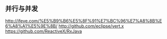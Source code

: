 并行与并发
-------------------
http://ifeve.com/%E5%B9%B6%E5%8F%91%E7%BC%96%E7%A8%8B%E6%A8%A1%E5%9E%8B/
http://github.com/eclipse/vert.x
https://github.com/ReactiveX/RxJava
